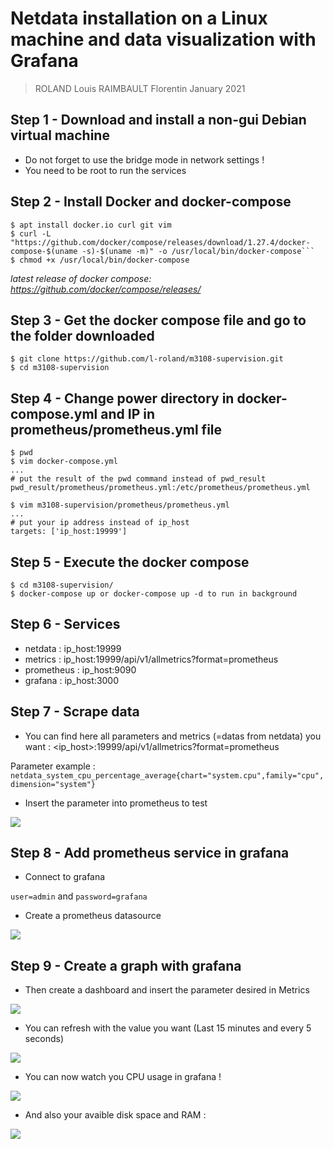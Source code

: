 # Netdata installation on a Linux machine and data visualization with Grafana

> ROLAND Louis
> RAIMBAULT Florentin
> January 2021

## Step 1 - Download and install a non-gui Debian virtual machine 

- Do not forget to use the bridge mode in network settings ! 
- You need to be root to run the services

## Step 2 - Install Docker and docker-compose

```
$ apt install docker.io curl git vim
$ curl -L "https://github.com/docker/compose/releases/download/1.27.4/docker-compose-$(uname -s)-$(uname -m)" -o /usr/local/bin/docker-compose```
$ chmod +x /usr/local/bin/docker-compose
```
*latest release of docker compose: https://github.com/docker/compose/releases/*

## Step 3 - Get the docker compose file and go to the folder downloaded

```
$ git clone https://github.com/l-roland/m3108-supervision.git
$ cd m3108-supervision
```

## Step 4 - Change power directory in docker-compose.yml and IP in prometheus/prometheus.yml file

```
$ pwd
$ vim docker-compose.yml
...
# put the result of the pwd command instead of pwd_result
pwd_result/prometheus/prometheus.yml:/etc/prometheus/prometheus.yml
```

```
$ vim m3108-supervision/prometheus/prometheus.yml
...
# put your ip address instead of ip_host
targets: ['ip_host:19999'] 
```

## Step 5 - Execute the docker compose

```
$ cd m3108-supervision/
$ docker-compose up or docker-compose up -d to run in background
```

## Step 6 - Services

- netdata : ip_host:19999
- metrics : ip_host:19999/api/v1/allmetrics?format=prometheus
- prometheus : ip_host:9090
- grafana : ip_host:3000

## Step 7 - Scrape data

- You can find here all parameters and metrics (=datas from netdata) you want : <ip_host>:19999/api/v1/allmetrics?format=prometheus

Parameter example : ```netdata_system_cpu_percentage_average{chart="system.cpu",family="cpu",dimension="system"}```

- Insert the parameter into prometheus to test

![](https://i.imgur.com/bsBU0d4.png)

## Step 8 - Add prometheus service in grafana

- Connect to grafana

```user=admin``` and ```password=grafana```

- Create a prometheus datasource

![](https://i.imgur.com/MSlxMPr.png)

## Step 9 - Create a graph with grafana

- Then create a dashboard and insert the parameter desired in Metrics

![](https://i.imgur.com/BX4NUVI.png)

- You can refresh with the value you want (Last 15 minutes and every 5 seconds)

![](https://i.imgur.com/FZo3uRQ.png)

- You can now watch you CPU usage in grafana !

![](https://i.imgur.com/UwN5vet.png)

- And also your avaible disk space and RAM : 

![](https://imgur.com/8sDC0V8.png)
